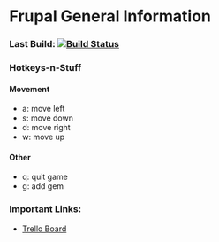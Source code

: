 # Frupal General Information

### Last Build: [![Build Status](https://travis-ci.org/a-bunch-of-people/frupal.svg?branch=master)](https://travis-ci.org/a-bunch-of-people/frupal)

### Hotkeys-n-Stuff

#### Movement

* a: move left
* s: move down
* d: move right
* w: move up

#### Other
* q: quit game
* g: add gem

### Important Links:

* [Trello Board](https://trello.com/b/8XPxP34C/game)
